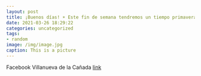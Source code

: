 ```yaml
---
layout: post
title: ¡Buenos días! ☀ Este fin de semana tendremos un tiempo primaveral, ideal para disfrutar de la naturaleza. Si vas a salir al camp...
date: 2021-03-26 18:29:22
categories: uncategorized
tags:
- random
image: /img/image.jpg
caption: This is a picture
---
```

Facebook Villanueva de la Cañada [link](https://twitter.com/AytoVDLCanada/status/1375375888745910273)
